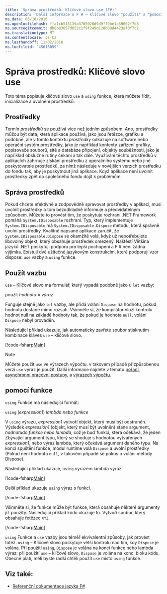 ```yaml
---
title: 'Správa prostředků: Klíčové slovo use (F#)'
description: 'Další informace o F # – klíčové slovo "použití" a "pomocí" funkce, která můžete řídit, inicializace a uvolnění prostředků.'
ms.date: 05/16/2016
ms.openlocfilehash: ffa1cb515139a3705920d9d9f79be1a69602f7d8
ms.sourcegitcommit: db8b83057d052c1f9f249d128b08d4423af0f7c2
ms.translationtype: MT
ms.contentlocale: cs-CZ
ms.lasthandoff: 11/02/2018
ms.locfileid: "45616059"
---
```

# <a name="resource-management-the-use-keyword"></a>Správa prostředků: Klíčové slovo use

Toto téma popisuje klíčové slovo `use` a `using` funkce, která můžete řídit, inicializace a uvolnění prostředků.

## <a name="resources"></a>Prostředky

Termín *prostředků* se používá více než jedním způsobem. Ano, prostředky můžou být data, která aplikace používá, jako jsou řetězce, grafiku a podobně, ale v tomto kontextu *prostředky* odkazuje na software nebo operační systém prostředky, jako je například kontexty zařízení grafiky, popisovače souborů, sítě a databáze připojení, objekty souběžnosti, jako je například obslužné rutiny čekání a tak dále. Využívání těchto prostředků v aplikacích zahrnuje získání prostředku z operačního systému nebo jiné poskytovatele prostředků, za nímž následuje v novějších verzích prostředku do fondu tak, aby je poskytnout jiná aplikace. Když aplikace není uvolnit prostředky zpět do společného fondu dojít k problémům.

## <a name="managing-resources"></a>Správa prostředků

Pokud chcete efektivně a zodpovědně spravovat prostředky v aplikaci, musí uvolnit prostředky o tom bezodkladně informuje a předvídatelným způsobem. Můžete to provést tím, že poskytuje rozhraní .NET Framework pomáhá `System.IDisposable` rozhraní. Typ, který implementuje `System.IDisposable` má `System.IDisposable.Dispose` metodu, která správně uvolní prostředky. Kvalitně napsané aplikace zaručit, že `System.IDisposable.Dispose` se okamžitě volá, když už nepotřebujete libovolný objekt, který obsahuje prostředek omezený. Naštěstí Většina jazyků .NET poskytují podporu pro lepší pochopení a F # není žádná výjimka. Existují dvě užitečné jazykovým konstrukcím, které podporují vzor dispose: `use` vazby a `using` funkce.

## <a name="use-binding"></a>Použít vazbu

`use` – Klíčové slovo má formulář, který vypadá podobně jako u `let` vazby:

použít *hodnotu* = *výraz*

Funguje stejně jako `let` vazby, ale přidá volání `Dispose` na hodnotu, pokud hodnota dostane mimo rozsah. Všimněte si, že kompilátor vloží kontrolu hodnot null na základě hodnoty tak, že pokud je hodnota `null`, volání `Dispose` nebyl prováděn.

Následující příklad ukazuje, jak automaticky zavřete soubor stisknutím kombinace kláves `use` – klíčové slovo.

[!code-fsharp[Main](../../../samples/snippets/fsharp/lang-ref-2/snippet6301.fs)]

>[!NOTE]
Můžete použít `use` ve výrazech výpočtu. v takovém případě přizpůsobenou verzi `use` výraz je použit. Další informace najdete v tématu [pořadí](sequences.md), [asynchronní pracovní postupy](asynchronous-workflows.md), a [výrazech výpočtu](computation-expressions.md).

## <a name="using-function"></a>pomocí funkce

`using` Funkce má následující formát:

`using` (*expression1*) *lambda nebo funkce*

V `using` výrazu, *expression1* vytvoří objekt, který musí být odstraněn. Výsledek *expression1* (objekt, který musí být uvolněn) stane argument, *hodnotu*do *funkce nebo lambda*, což je buď funkci, která očekává, že jeden Zbývající argument typu, který se shoduje s hodnotou vytvářených *expression1*, nebo výraz lambda, který očekává argument daného typu. Na konci spuštění funkce, modul runtime volá `Dispose` a uvolní prostředky (Pokud není hodnota `null`, v takovém případě se pokus o volání metody Dispose).

Následující příklad ukazuje, `using` výrazem lambda výraz.

[!code-fsharp[Main](../../../samples/snippets/fsharp/lang-ref-2/snippet6302.fs)]

Další příklad ukazuje `using` výraz s funkcí.

[!code-fsharp[Main](../../../samples/snippets/fsharp/lang-ref-2/snippet6303.fs)]

Všimněte si, že funkce může být funkce, která obsahuje některé argumenty již použity. Následující příklad kódu ukazuje to. Vytvoří soubor, který obsahuje řetězec `XYZ`.

[!code-fsharp[Main](../../../samples/snippets/fsharp/lang-ref-2/snippet6304.fs)]

`using` Funkce a `use` vazby jsou téměř ekvivalentní způsoby, jak provést totéž. `using` – Klíčové slovo poskytuje větší kontrolu nad tím, kdy `Dispose` je volána. Při použití `using`, `Dispose` je volána na konci funkce nebo lambda výraz; při použití `use` – klíčové slovo, `Dispose` je volána na konci bloku kódu. Obecně platí, měli byste radši chtěli použít `use` místo `using` funkce.

## <a name="see-also"></a>Viz také:

- [Referenční dokumentace jazyka F#](index.md)
